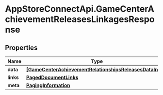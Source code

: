 # AppStoreConnectApi.GameCenterAchievementReleasesLinkagesResponse

## Properties

Name | Type | Description | Notes
------------ | ------------- | ------------- | -------------
**data** | [**[GameCenterAchievementRelationshipsReleasesDataInner]**](GameCenterAchievementRelationshipsReleasesDataInner.md) |  | 
**links** | [**PagedDocumentLinks**](PagedDocumentLinks.md) |  | 
**meta** | [**PagingInformation**](PagingInformation.md) |  | [optional] 


